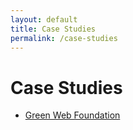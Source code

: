 ```yaml
---
layout: default
title: Case Studies
permalink: /case-studies
---
```


# Case Studies

- [Green Web Foundation](/case-studies/gwf)